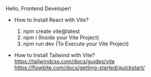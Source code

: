 Hello, Frontend Developer!

- How to Install React with Vite?
    1. npm create vite@latest
    2. npm i (Inside your Vite Project)
    3. npm run dev (To Execute your Vite Project)

- How to Install Tailwind with Vite?
    https://tailwindcss.com/docs/guides/vite
    https://flowbite.com/docs/getting-started/quickstart/